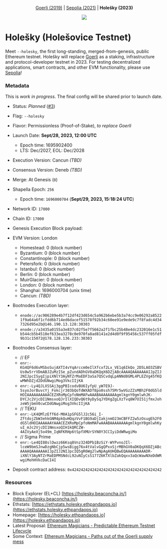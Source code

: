<p align="center"><a href="https://github.com/eth-clients/goerli">Goerli (2019)</a> | <a href="https://github.com/eth-clients/sepolia">Sepolia (2021)</a> | <strong>Holešky (2023)</strong></p>
<p align="center"><img src="./assets/holesovice.png" /></p>

# Holešky (Holešovice Testnet)

Meet `--holesky`, the first long-standing, merged-from-genesis, public Ethereum testnet. Holešky will replace <a href="https://github.com/eth-clients/goerli">Goerli</a> as a staking, infrastructure and protocol-developer testnet in 2023. For testing decentralized applications, smart contracts, and other EVM functionality, please use <a href="https://github.com/eth-clients/sepolia">Sepolia</a>!

### Metadata

This is _work in progress_. The final config will be shared prior to launch date.

* Status: _Planned_ ([#3](https://github.com/eth-clients/holesky/issues/3))
* Flag: `--holesky`
* Flavor: Permissionless (Proof-of-Stake), _to replace Goerli_
* Launch Date: **Sept/28, 2023, 12:00 UTC**
  * Epoch time: 1695902400
  * LTS: Dec/2027, EOL: Dec/2028
* Execution Version: Cancun _(TBD)_
* Consensus Version: Deneb _(TBD)_
* Merge: At Genesis (`0`)
* Shapella Epoch: `256`
  * Epoch time: `1696000704` (**Sept/29, 2023, 15:18:24 UTC**)
* Network ID: `17000`
* Chain ID: `17000`
* Genesis Execution Block payload:

* EVM Version: London
  * Homestead: 0 (block number)
  * Byzantium: 0 (block number)
  * Constantinople: 0 (block number)
  * Petersfork: 0 (block number)
  * Istanbul: 0 (block number)
  * Berlin: 0 (block number)
  * MuirGlacier: 0 (block number)
  * London: 0 (block number)
  * Shanghai: 1696000704 (unix time)
  * Cancun: _(TBD)_
* Bootnodes Execution layer:
  * `enode://ac906289e4b7f12df423d654c5a962b6ebe5b3a74cc9e06292a85221f9a64a6f1cfdd6b714ed6dacef51578f92b34c60ee91e9ede9c7f8fadc4d347326d95e2b@146.190.13.128:30303`
  * `enode://a3435a0155a3e837c02f5e7f5662a2f1fbc25b48e4dc232016e1c51b544cb5b4510ef633ea3278c0e970fa8ad8141e2d4d0f9f95456c537ff05fdf9b31c15072@178.128.136.233:30303`
* Bootnodes Consensus layer:
  * // EF
  * `enr:-KG4QF6d6vMSboSujAXTI4vYqArccm0eIlXfcxf2Lx_VE1q6IkQo_2D5LAO3ZSBVUs0w5rrVDmABJZuMzISe_pZundADhGV0aDKQqX6DZjABcAAAAQAAAAAAAIJpZIJ2NIJpcISygIjpiXNlY3AyNTZrMaEDF3aSa7QSCvdqLpANNd8GML4PLEZVg45fKQwMWhDZjd2DdGNwgiMog3VkcIIjKA`
  * `enr:-Ly4QJLXSSAj3ggPBIcodvBU6IyfpU_yW7E9J-5syoJorBuvcYj_Fokcjr303bQoTdWXADf8po0ssh75Mr5wVGzZZsMBh2F0dG5ldHOIAAAAAAAAAACEZXRoMpCpfoNmMAFwAAABAAAAAAAAgmlkgnY0gmlwhJK-DYCJc2VjcDI1NmsxoQJrIlXIQDvQ6t9yDySqJYDXgZgLXzTvq8W7OI51jfmxJohzeW5jbmV0cwCDdGNwgiMog3VkcIIjKA`
  * // TEKU
  * `enr:-LK4QMlzEff6d-M0A1pSFG5lJ2c56i_I-ZftdojZbW3ehkGNM4pkQuHQqzVvF1BG9aDjIakjnmO23mCBFFZ2w5zOsugEh2F0dG5ldHOIAAAAAAYAAACEZXRoMpCpfoNmMAFwAAABAAAAAAAAgmlkgnY0gmlwhKyuI_mJc2VjcDI1NmsxoQIH1kQRCZW-4AIVyAeXj5o49m_IqNFKRHp6tSpfXMUrSYN0Y3CCIyiDdWRwgiMo`
  * // Sigma Prime
  * `enr:-Le4QI88slOwzz66Ksq8Vnz324DPb1BzSiY-WYPvnoJIl-lceW9bmSJnwDzgNbCjp5wsBigg76x4tValvGgQPxxSjrMBhGV0aDKQqX6DZjABcAAAAQAAAAAAAIJpZIJ2NIJpcIQ5gR6Wg2lwNpAgAUHQBwEQAAAAAAAAADR-iXNlY3AyNTZrMaEDPMSNdcL92uNIyCsS177Z6KTXlbZakQqxv3aQcWawNXeDdWRwgiMohHVkcDaCI4I`
* Deposit contract address: `0x4242424242424242424242424242424242424242`

### Resources
* Block Explorer (EL+CL) [https://holesky.beaconcha.in/](https://holesky.beaconcha.in/)
* Ethstats: [https://ethstats.holesky.ethpandaops.io](https://ethstats.holesky.ethpandaops.io)
* Homepage: [https://holesky.ethpandaops.io](https://holesky.ethpandaops.io)
* Latest Proposal: [Ethereum Magicians - Predictable Ethereum Testnet Lifecycle](https://ethereum-magicians.org/t/proposal-predictable-ethereum-testnet-lifecycle/11575)
* Some Context: [Ethereum Magicians - Paths out of the Goerli supply mess](https://ethereum-magicians.org/t/testnet-workgroup-paths-out-of-the-goerli-supply-mess/11453)
